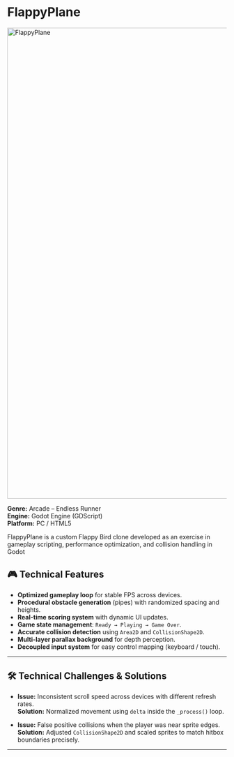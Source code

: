 # FlappyPlane

<img width="1920" height="1080" alt="FlappyPlane" src="https://github.com/user-attachments/assets/28021ad8-e78f-4bd8-81f1-4be880fc4de4" />

**Genre:** Arcade – Endless Runner  
**Engine:** Godot Engine (GDScript)  
**Platform:** PC / HTML5  

FlappyPlane is a custom Flappy Bird clone developed as an exercise in gameplay scripting, performance optimization, and collision handling in Godot


## 🎮 Technical Features

- **Optimized gameplay loop** for stable FPS across devices.
- **Procedural obstacle generation** (pipes) with randomized spacing and heights.
- **Real-time scoring system** with dynamic UI updates.
- **Game state management**: `Ready → Playing → Game Over`.
- **Accurate collision detection** using `Area2D` and `CollisionShape2D`.
- **Multi-layer parallax background** for depth perception.
- **Decoupled input system** for easy control mapping (keyboard / touch).

---

## 🛠 Technical Challenges & Solutions

- **Issue:** Inconsistent scroll speed across devices with different refresh rates.  
  **Solution:** Normalized movement using `delta` inside the `_process()` loop.

- **Issue:** False positive collisions when the player was near sprite edges.  
  **Solution:** Adjusted `CollisionShape2D` and scaled sprites to match hitbox boundaries precisely.

---
